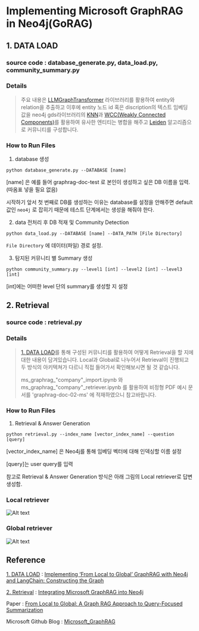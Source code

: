 # Implementing Microsoft GraphRAG in Neo4j(GoRAG)

## 1. DATA LOAD 
### source code : database_generate.py, data_load.py, community_summary.py
   
### Details
   
> 주요 내용은 [LLMGraphTransformer](https://api.python.langchain.com/en/latest/graph_transformers/langchain_experimental.graph_transformers.llm.LLMGraphTransformer.html) 라이브러리를 활용하여 entity와 relation을 추출하고 이후에 entity 노드 id 혹은 discription의 텍스트 임베딩 값을 neo4j gds라이브러리의 [KNN](https://neo4j.com/docs/graph-data-science/current/algorithms/knn/)과 [WCC(Weakly Connected Components)](https://neo4j.com/docs/graph-data-science/current/algorithms/wcc/)를 활용하여 유사한 엔티티는 병합을 해주고 [Leiden](https://neo4j.com/docs/graph-data-science/current/algorithms/leiden/?utm_source=Google&utm_medium=PaidSearch&utm_campaign=Evergreen&utm_content=EMEA-Search-SEMCE-DSA-None-SEM-SEM-NonABM&utm_term=&utm_adgroup=DSA&gad_source=1&gclid=CjwKCAjwoJa2BhBPEiwA0l0ImNw6uRa44y_xG9LdbkIO9r_NjjE_Mhy_D6nAmR3Tql32YS-FJkVJpBoCw0MQAvD_BwE) 알고리즘으로 커뮤니티를 구성합니다. 
>
   
### How to Run Files
1. database 생성
```
python database_generate.py --DATABASE [name]
```
   [name] 은 예를 들어 graphrag-doc-test 로 본인이 생성하고 싶은 DB 이름을 입력.(따옴표 넣을 필요 없음)
   
   시작하기 앞서 첫 번째로 DB를 생성하는 이유는 database를 설정을 안해주면 default 값인 `neo4j` 로 잡히기 때문에 테스트 단계에서는 생성을 해줘야 한다.

   
   2. data 전처리 후 DB 적재 및 Community Detection
```
python data_load.py --DATABASE [name] --DATA_PATH [File Directory]
```
   `File Directory` 에 데이터(파일) 경로 설정.
   
3. 탐지된 커뮤니티 별 Summary 생성
```
python community_summary.py --level1 [int] --level2 [int] --level3 [int]
```
   [int]에는 어떠한 level 단의 summary를 생성할 지 설정

   
   
   
## 2. Retrieval
### source code : retrieval.py
### Details
> [1. DATA LOAD](#1-data-load)를 통해 구성된 커뮤니티를 활용하여 어떻게 Retrieval을 할 지에 대한 내용이 담겨있습니다. Local과 Global로 나누어서 Retrieval이 진행되고 두 방식의 아키텍쳐가 다르니 직접 들어가서 확인해보시면 될 것 같습니다.
>    
> ms_graphrag\_"company"\_import.ipynb 와 ms_graphrag\_"company"\_retriever.ipynb 를 활용하여 비정형 PDF 예시 문서를 'graphrag-doc-02-ms' 에 적재하였으니 참고바랍니다.
>
### How to Run Files
1. Retrieval & Answer Generation
```
python retrieval.py --index_name [vector_index_name] --question [query]
```
   [vector_index_name] 은 Neo4j를 통해 임베딩 벡터에 대해 인덱싱할 이름 설정

   [query]는 user query를 입력

   참고로 Retrieval & Answer Generation 방식은 아래 그림의 Local retriever로 답변 생성함.
   
### Local retriever
![Alt text](https://camo.githubusercontent.com/6471ff22f7f8e5565d1e54e2e99aa1e7b5d7833c13607238b5c548daa31f2ba7/68747470733a2f2f63646e2d696d616765732d312e6d656469756d2e636f6d2f6d61782f3830302f312a6c496e5636575754445859455649314e53334b5639672e706e67)
   
   
### Global retriever
![Alt text](https://camo.githubusercontent.com/984e77be2a8f2022616817fedd472c936bbcb4dad631478b4131cfd5292628d2/68747470733a2f2f63646e2d696d616765732d312e6d656469756d2e636f6d2f6d61782f3830302f312a6d63444e444d546d43715641557631536e7a54747a412e706e67)
   
## Reference
[1. DATA LOAD](#1-data-load) : [Implementing ‘From Local to Global’ GraphRAG with Neo4j and LangChain: Constructing the Graph](https://neo4j.com/developer-blog/global-graphrag-neo4j-langchain/)
   
[2. Retrieval](#2-retrieval) : [Integrating Microsoft GraphRAG into Neo4j](https://towardsdatascience.com/integrating-microsoft-graphrag-into-neo4j-e0d4fa00714c)
   
Paper : [From Local to Global: A Graph RAG Approach to Query-Focused Summarization](https://arxiv.org/pdf/2404.16130)
   
Microsoft Github Blog : [Microsoft_GraphRAG](https://microsoft.github.io/graphrag/)